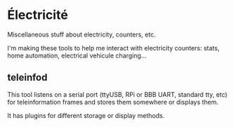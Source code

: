 Électricité
===========

Miscellaneous stuff about electricity, counters, etc.

I'm making these tools to help me interact with electricity counters: stats, home automation, electrical vehicule charging...

teleinfod
---------

This tool listens on a serial port (ttyUSB, RPi or BBB UART, standard tty, etc)
for teleinformation frames and stores them somewhere or displays them.

It has plugins for different storage or display methods.
